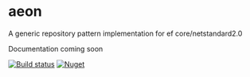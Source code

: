 # aeon
A generic repository pattern implementation for ef core/netstandard2.0

Documentation coming soon

[![Build status](https://dev.azure.com/dogguts/aeon/_apis/build/status/aeon-ASP.NET%20Core-%20Release)](https://dev.azure.com/dogguts/aeon/_build/latest?definitionId=3)
[![Nuget](https://img.shields.io/nuget/v/Aeon.Core.Repository.svg)](https://www.nuget.org/packages/Aeon.Core.Repository)
